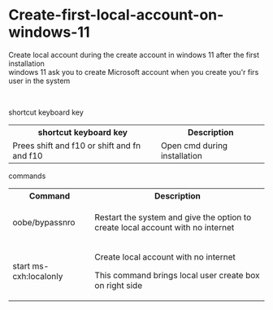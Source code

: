 # Create-first-local-account-on-windows-11

<p>Create local account during the create account in windows 11 after the first installation
<br>
windows 11 ask you to create Microsoft account when you create you'r firs user in the system
</p>
<br>
<p>shortcut keyboard key</p>
<table>
  <tr>
    <th>shortcut keyboard key</th>
    <th>Description</th>
  </tr>
  <tr>
    <td>Prees shift and f10 or shift and fn and f10</td>
    <td>Open cmd during installation</td>
  </tr>
</table>
<p>commands</p>
<table>
  <tr>
    <th>Command</th>
    <th>Description</th>
  </tr>
  <tr>
    <td>oobe/bypassnro</td>
    <td><p>Restart the system and give the option to create local account with no internet</p></td>
  </tr>
  <tr>
    <td>start ms-cxh:localonly</td>
    <td><p>Create local account with no internet</p><p>This command brings local user create box on right side</p></td>
  </tr>
</table>
